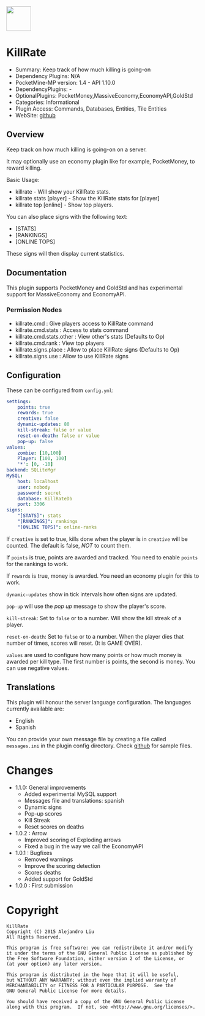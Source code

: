 <img src="https://raw.githubusercontent.com/alejandroliu/pocketmine-plugins/master/Media/killrate.png" style="width:64px;height:64px" width="64" height="64"/>

# KillRate

* Summary: Keep track of how much killing is going-on
* Dependency Plugins: N/A
* PocketMine-MP version: 1.4 - API 1.10.0
* DependencyPlugins: -
* OptionalPlugins: PocketMoney,MassiveEconomy,EconomyAPI,GoldStd
* Categories: Informational
* Plugin Access: Commands, Databases, Entities, Tile Entities
* WebSite: [github](https://github.com/alejandroliu/pocketmine-plugins/tree/master/KillRate)

## Overview

Keep track on how much killing is going-on on a server.

It may optionally use an economy plugin like for example, PocketMoney,
to reward killing.

Basic Usage:

* killrate - Will show your KillRate stats.
* killrate stats [player] - Show the KillRate stats for [player]
* killrate top [online] - Show top players.

You can also place signs with the following text:

* [STATS]
* [RANKINGS]
* [ONLINE TOPS]

These signs will then display current statistics.

## Documentation

This plugin supports PocketMoney and GoldStd and has experimental
support for MassiveEconomy and EconomyAPI.

### Permission Nodes

* killrate.cmd : Give players access to KillRate command
* killrate.cmd.stats : Access to stats command
* killrate.cmd.stats.other : View other's stats
  (Defaults to Op)
* killrate.cmd.rank : View top players
* killrate.signs.place : Allow to place KillRate signs
  (Defaults to Op)
* killrate.signs.use : Allow to use KillRate signs


## Configuration

These can be configured from `config.yml`:

```YAML
settings:
    points: true
    rewards: true
    creative: false
    dynamic-updates: 80
    kill-streak: false or value
    reset-on-death: false or value
    pop-up: false
values:
    zombie: [10,100]
    Player: [100, 100]
    '*': [0, -10]
backend: SQLiteMgr
MySQL:
    host: localhost
    user: nobody
    password: secret
    database: KillRateDb
    port: 3306
signs:
    "[STATS]": stats
    "[RANKINGS]": rankings
    "[ONLINE TOPS]": online-ranks
```

If `creative` is set to true, kills done when the player is in
`creative` will be counted.  The default is false, *NOT* to count
them.

If `points` is true, points are awarded and tracked.  You need to
enable `points` for the rankings to work.

If `rewards` is true, money is awarded.  You need an economy plugin
for this to work.

`dynamic-updates` show in tick intervals how often signs are updated.

`pop-up` will use the _pop up_ message to show the player's score.

`kill-streak`: Set to `false` or to a number.  Will show the kill
streak of a player.

`reset-on-death`: Set to `false` or to a number.  When the player dies
that number of times, scores will reset. (It is GAME OVER).

`values` are used to configure how many points or how much money is
awarded per kill type.  The first number is points, the second is
money.  You can use negative values.

## Translations

This plugin will honour the server language configuration.  The
languages currently available are:

* English
* Spanish

You can provide your own message file by creating a file called
`messages.ini` in the plugin config directory.  Check
[github](https://github.com/alejandroliu/pocketmine-plugins/tree/master/KillRate/resources/messages/)
for sample files.

# Changes

* 1.1.0: General improvements
  * Added experimental MySQL support
  * Messages file and translations: spanish
  * Dynamic signs
  * Pop-up scores
  * Kill Streak
  * Reset scores on deaths
* 1.0.2 : Arrow
  * Improved scoring of Exploding arrows
  * Fixed a bug in the way we call the EconomyAPI
* 1.0.1 : Bugfixes
  * Removed warnings
  * Improve the scoring detection
  * Scores deaths
  * Added support for GoldStd
* 1.0.0 : First submission

# Copyright

    KillRate
    Copyright (C) 2015 Alejandro Liu
    All Rights Reserved.

    This program is free software: you can redistribute it and/or modify
    it under the terms of the GNU General Public License as published by
    the Free Software Foundation, either version 2 of the License, or
    (at your option) any later version.

    This program is distributed in the hope that it will be useful,
    but WITHOUT ANY WARRANTY; without even the implied warranty of
    MERCHANTABILITY or FITNESS FOR A PARTICULAR PURPOSE.  See the
    GNU General Public License for more details.

    You should have received a copy of the GNU General Public License
    along with this program.  If not, see <http://www.gnu.org/licenses/>.


